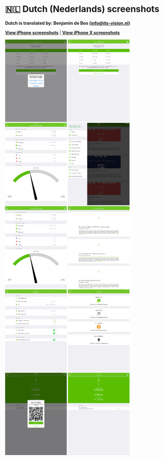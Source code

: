 # 🇳🇱 Dutch (Nederlands) screenshots

**Dutch is translated by: Benjamin de Bos (info@its-vision.nl)**

[**View iPhone screenshots**](../iPhone/dutch-screenshots.md) | [**View iPhone X screenshots**](../iPhone+X/dutch-screenshots.md)

<img src="screen-gas-calculation-options.png" width="200" alt="GAS Berekening - Selecteer een methode"> <img src="screen-gas-calculation.png" width="200" alt="GAS Berekening"> <img src="screen-gas-market-info.png" width="200" alt="GAS Marktinformatie"> <img src="screen-menu.png" width="200" alt="Neodius"> <img src="screen-neo-market-info.png" width="200" alt="NEO Marktinformatie"> <img src="screen-neo-news-today.png" width="200" alt="NEO News Today"> <img src="screen-settings.png" width="200" alt="Instellingen"> <img src="screen-tip-jar.png" width="200" alt="Fooienpot"> <img src="screen-wallet-qr-code.png" width="200" alt="Huidige wallets - Deel adres"> <img src="screen-wallet.png" width="200" alt="Huidige wallets">